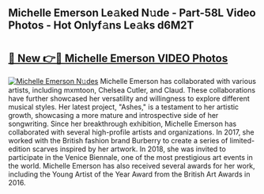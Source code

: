 ## Michelle Emerson Le𝚊ked N𝚞de - Part-58L Video Photos - Hot Onlyf𝚊ns Le𝚊ks d6M2T

# <h2><a href="http://ab63669.deff.icu/?id=Michelle+Emerson">🔗 New 👉🔴 Michelle Emerson VIDEO Photos</a></h2>

[![Michelle Emerson N𝚞des](https://i.imgur.com/rIISA9y.gif)](http://ab63669.deff.icu/?id=Michelle+Emerson)
Michelle Emerson has collaborated with various artists, including mxmtoon, Chelsea Cutler, and Claud. These collaborations have further showcased her versatility and willingness to explore different musical styles. Her latest project, "Ashes," is a testament to her artistic growth, showcasing a more mature and introspective side of her songwriting. Since her breakthrough exhibition, Michelle Emerson has collaborated with several high-profile artists and organizations. In 2017, she worked with the British fashion brand Burberry to create a series of limited-edition scarves inspired by her artwork. In 2018, she was invited to participate in the Venice Biennale, one of the most prestigious art events in the world. Michelle Emerson has also received several awards for her work, including the Young Artist of the Year Award from the British Art Awards in 2016.
